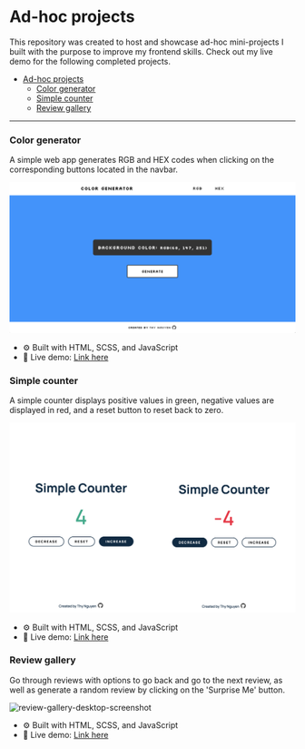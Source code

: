 # Ad-hoc projects
This repository was created to host and showcase ad-hoc mini-projects I built with the purpose to improve my frontend skills. Check out my live demo for the following completed projects.

* [Ad-hoc projects](#ad-hoc-projects)
    * [Color generator](#color-generator)
    * [Simple counter](#simple-counter)
    * [Review gallery](#review-gallery)

---

### Color generator
A simple web app generates RGB and HEX codes when clicking on the corresponding buttons located in the navbar.

![color-generator-desktop-screenshot](./screenshots/color-generator.png)

- ⚙️ Built with HTML, SCSS, and JavaScript
- 🔗 Live demo: [Link here](https://thynguyenxo.github.io/adhoc-projects/color-generator/index.html)

### Simple counter
A simple counter displays positive values in green, negative values are displayed in red, and a reset button to reset back to zero.

![simple-counter-desktop-screenshot](./screenshots/simple-counter.png)

- ⚙️ Built with HTML, SCSS, and JavaScript
- 🔗 Live demo: [Link here](https://thynguyenxo.github.io/adhoc-projects/simple-counter/index.html)

### Review gallery
Go through reviews with options to go back and go to the next review, as well as generate a random review by clicking on the 'Surprise Me' button.

![review-gallery-desktop-screenshot](review-gallery.png)

- ⚙️ Built with HTML, SCSS, and JavaScript
- 🔗 Live demo: [Link here](https://thynguyenxo.github.io/adhoc-projects/review-gallery/index.html)